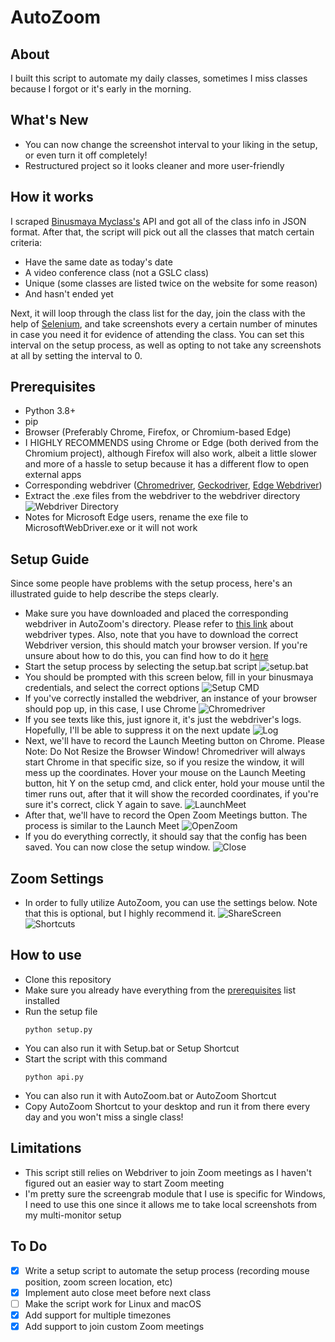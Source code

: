 # AutoZoom

## About

I built this script to automate my daily classes, sometimes I miss classes because I forgot or it's early in the morning.

## What's New

-   You can now change the screenshot interval to your liking in the setup, or even turn it off completely!
-   Restructured project so it looks cleaner and more user-friendly

## How it works

I scraped [Binusmaya Myclass's](https://myclass.apps.binus.ac.id/) API and got all of the class info in JSON format.
After that, the script will pick out all the classes that match certain criteria:

-   Have the same date as today's date
-   A video conference class (not a GSLC class)
-   Unique (some classes are listed twice on the website for some reason)
-   And hasn't ended yet

Next, it will loop through the class list for the day, join the class with the help of [Selenium](https://www.selenium.dev/), and take screenshots every a certain number of minutes in case you need it for evidence of attending the class. You can set this interval on the setup process, as well as opting to not take any screenshots at all by setting the interval to 0.

## Prerequisites

-   Python 3.8+
-   pip
-   Browser (Preferably Chrome, Firefox, or Chromium-based Edge)
-   I HIGHLY RECOMMENDS using Chrome or Edge (both derived from the Chromium project), although Firefox will also work, albeit a little slower and more of a hassle to setup because it has a different flow to open external apps
-   Corresponding webdriver ([Chromedriver](https://chromedriver.chromium.org/), [Geckodriver](https://github.com/mozilla/geckodriver/releases), [Edge Webdriver](https://developer.microsoft.com/en-us/microsoft-edge/tools/webdriver/))
-   Extract the .exe files from the webdriver to the webdriver directory
    ![Webdriver Directory](https://cdn.discordapp.com/attachments/846612997836505088/893153577009311805/unknown.png?ex=6617fe16&is=66058916&hm=8fd983e2dd388f3512e6134d9b2db23000d7babb1e86843076dcba64e532f50a&)
-   Notes for Microsoft Edge users, rename the exe file to MicrosoftWebDriver.exe or it will not work

## Setup Guide

Since some people have problems with the setup process, here's an illustrated guide to help describe the steps clearly.

-   Make sure you have downloaded and placed the corresponding webdriver in AutoZoom's directory. Please refer to [this link](https://github.com/deXOR0/AutoZoom#prerequisites) about webdriver types. Also, note that you have to download the correct Webdriver version, this should match your browser version. If you're unsure about how to do this, you can find how to do it [here](https://www.computerhope.com/issues/ch001329.htm)
-   Start the setup process by selecting the setup.bat script
    ![setup.bat](https://cdn.discordapp.com/attachments/846612997836505088/893152695450480680/unknown.png?ex=6617fd44&is=66058844&hm=b9812bbaf3796451e2c67b9bfd28e67661666aeedf9dba20f14969f8bf4f604e&)
-   You should be prompted with this screen below, fill in your binusmaya credentials, and select the correct options
    ![Setup CMD](https://cdn.discordapp.com/attachments/846612997836505088/846614843837513748/unknown.png?ex=661e0704&is=660b9204&hm=03af47d99680c86200351e0cb5e481c102bc0804386362b666805fd1a718ccae&)
-   If you've correctly installed the webdriver, an instance of your browser should pop up, in this case, I use Chrome
    ![Chromedriver](https://cdn.discordapp.com/attachments/846612997836505088/846616661489877002/unknown.png?ex=661e08b5&is=660b93b5&hm=408b04cef54d9b7502b0e37f3eb591615e25875ceacbbf54e20defbd20e20e2c&)
-   If you see texts like this, just ignore it, it's just the webdriver's logs. Hopefully, I'll be able to suppress it on the next update
    ![Log](https://cdn.discordapp.com/attachments/846612997836505088/846616915128090634/unknown.png?ex=661e08f1&is=660b93f1&hm=b160ec5bb0019ce41d57c8c44f5034d7087ae077ac0af69064ce18fd9facdb10&)
-   Next, we'll have to record the Launch Meeting button on Chrome. Please Note: Do Not Resize the Browser Window! Chromedriver will always start Chrome in that specific size, so if you resize the window, it will mess up the coordinates. Hover your mouse on the Launch Meeting button, hit Y on the setup cmd, and click enter, hold your mouse until the timer runs out, after that it will show the recorded coordinates, if you're sure it's correct, click Y again to save.
    ![LaunchMeet](https://cdn.discordapp.com/attachments/846612997836505088/846618182319079424/unknown.png?ex=661e0a20&is=660b9520&hm=c2f32c8d84e171b0507f7d9b37c0c4cd5563338f998ba2011209770bc76b3c89&)
-   After that, we'll have to record the Open Zoom Meetings button. The process is similar to the Launch Meet
    ![OpenZoom](https://cdn.discordapp.com/attachments/846612997836505088/846619214717648906/unknown.png?ex=661e0b16&is=660b9616&hm=77c9285b89d1bc98bfa7539720a24502a5039502aa79949d8bc0e70ade454140&)
-   If you do everything correctly, it should say that the config has been saved. You can now close the setup window.
    ![Close](https://cdn.discordapp.com/attachments/846612997836505088/846619449947717632/unknown.png?ex=661e0b4e&is=660b964e&hm=2dc1b8e3fcf6a4eab9c7fce369caf26c10779cfd467d9a7ccf0ba6e4763d6c72&)

## Zoom Settings

-   In order to fully utilize AutoZoom, you can use the settings below. Note that this is optional, but I highly recommend it.
    ![ShareScreen](https://cdn.discordapp.com/attachments/846612997836505088/846621150926340106/unknown.png?ex=661e0ce3&is=660b97e3&hm=0f2c97ed7b62ec2fb622ec82447084aa130084e9f5400d8c1eee6f59a0e28d0f&)
    ![Shortcuts](https://cdn.discordapp.com/attachments/846612997836505088/846621260863373322/unknown.png?ex=661e0cfe&is=660b97fe&hm=389396c986fe6ba354e20c50431069005ed932461b866a05b922cb5ae9908b70&)

## How to use

-   Clone this repository
-   Make sure you already have everything from the [prerequisites](https://github.com/deXOR0/AutoZoom#prerequisites) list installed
-   Run the setup file
    ```
    python setup.py
    ```
-   You can also run it with Setup.bat or Setup Shortcut
-   Start the script with this command
    ```
    python api.py
    ```
-   You can also run it with AutoZoom.bat or AutoZoom Shortcut
-   Copy AutoZoom Shortcut to your desktop and run it from there every day and you won't miss a single class!

## Limitations

-   This script still relies on Webdriver to join Zoom meetings as I haven't figured out an easier way to start Zoom meeting
-   I'm pretty sure the screengrab module that I use is specific for Windows, I need to use this one since it allows me to take local screenshots from my multi-monitor setup

## To Do

-   [x] Write a setup script to automate the setup process (recording mouse position, zoom screen location, etc)
-   [x] Implement auto close meet before next class
-   [ ] Make the script work for Linux and macOS
-   [x] Add support for multiple timezones
-   [x] Add support to join custom Zoom meetings
